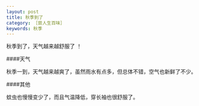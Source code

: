 ```yaml
---
layout: post
title: 秋季到了
category: ［尝人生百味］
keywords: 秋季
---
```

秋季到了，天气越来越舒服了 ！


####天气

秋季一到，天气越来越爽了，虽然雨水有点多，但总体不错，空气也新鲜了不少。

####其他

蚊虫也慢慢变少了，而且气温降低，穿长袖也很舒服了。